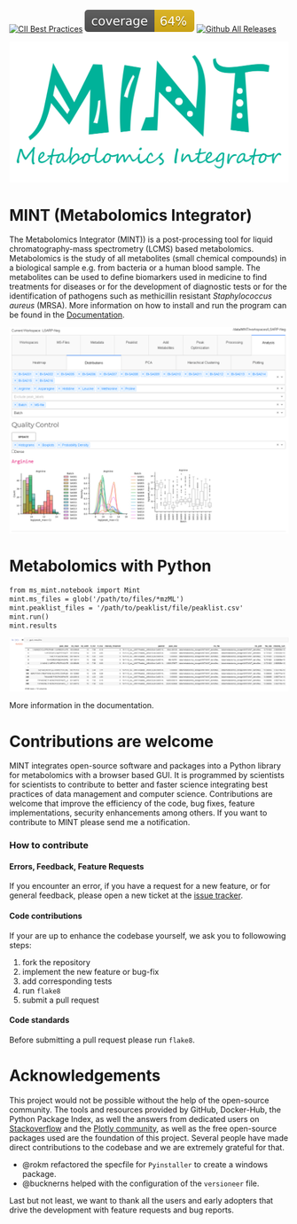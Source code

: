 [![CII Best Practices](https://bestpractices.coreinfrastructure.org/projects/5178/badge)](https://bestpractices.coreinfrastructure.org/projects/5178)
![](images/coverage.svg)
[![Github All Releases](https://img.shields.io/github/downloads/sorenwacker/ms-mint/total.svg)]()

![](docs/image/MINT-logo.png)

# MINT (Metabolomics Integrator)


The Metabolomics Integrator (MINT)) is a post-processing tool for liquid chromatography-mass spectrometry (LCMS) based metabolomics. 
Metabolomics is the study of all metabolites (small chemical compounds) in a biological sample e.g. from bacteria or a human blood sample. 
The metabolites can be used to define biomarkers used in medicine to find treatments for diseases or for the development of diagnostic tests 
or for the identification of pathogens such as methicillin resistant _Staphylococcus aureus_ (MRSA). 
More information on how to install and run the program can be found in the [Documentation](https://sorenwacker.github.io/ms-mint/).

![](./docs/image/distributions.png)

# Metabolomics with Python

    from ms_mint.notebook import Mint
    mint.ms_files = glob('/path/to/files/*mzML')
    mint.peaklist_files = '/path/to/peaklist/file/peaklist.csv'
    mint.run()
    mint.results

![Mint Jupyter Results](./docs/image/jupyter_results.png "Mint Jupyter Results")

More information in the documentation.

# Contributions are welcome
MINT integrates open-source software and packages into a Python library for metabolomics with a browser based GUI. It is programmed by scientists for scientists to contribute to  better and faster science integrating best practices of data management and computer science. Contributions are welcome that improve the efficiency of the code, bug fixes, feature implementations, security enhancements among others. If you want to contribute to MINT please send me a notification.

### How to contribute

#### Errors, Feedback, Feature Requests
If you encounter an error, if you have a request for a new feature, or for general feedback, please open a new ticket at the [issue tracker](https://github.com/sorenwacker/ms-mint/issues).

#### Code contributions
If your are up to enhance the codebase yourself, we ask you to followowing steps:

1. fork the repository
1. implement the new feature or bug-fix
1. add corresponding tests
2. run `flake8`
3. submit a pull request


#### Code standards
Before submitting a pull request please run `flake8`.

# Acknowledgements
This project would not be possible without the help of the open-source community. 
The tools and resources provided by GitHub, Docker-Hub, the Python Package Index, as well the answers from dedicated users on [Stackoverflow](stackoverflow.com)
and the [Plotly community](https://community.plotly.com/), as well as the free open-source packages used are the foundation of this project.
Several people have made direct contributions to the codebase and we are extremely grateful for that. 

- @rokm refactored the specfile for `Pyinstaller` to create a windows package. 
- @bucknerns helped with the configuration of the `versioneer` file.

Last but not least, we want to thank all the users and early adopters that drive the development with feature requests and bug reports.

